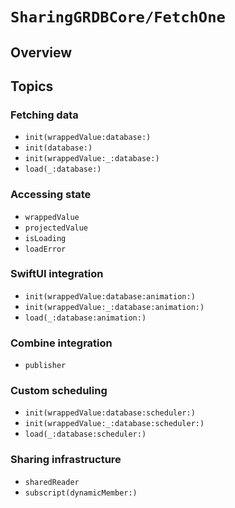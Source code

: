 # ``SharingGRDBCore/FetchOne``

## Overview

## Topics

### Fetching data

- ``init(wrappedValue:database:)``
- ``init(database:)``
- ``init(wrappedValue:_:database:)``
- ``load(_:database:)``

### Accessing state

- ``wrappedValue``
- ``projectedValue``
- ``isLoading``
- ``loadError``

### SwiftUI integration

- ``init(wrappedValue:database:animation:)``
- ``init(wrappedValue:_:database:animation:)``
- ``load(_:database:animation:)``

### Combine integration

- ``publisher``

### Custom scheduling

- ``init(wrappedValue:database:scheduler:)``
- ``init(wrappedValue:_:database:scheduler:)``
- ``load(_:database:scheduler:)``

### Sharing infrastructure

- ``sharedReader``
- ``subscript(dynamicMember:)``
